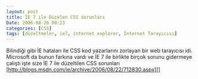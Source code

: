```yaml
---
layout: post
title: İE 7 ile Düzelen CSS sorunları
Date: 2006-08-26 00:23
categories: [CSS]
tags: [düzeltmeler, ie7, internet explorer, İnternet Tarayıcısı]
---
```


Bilindiği gibi İE hataları ile CSS kod yazarlarını zorlayan bir web
tarayıcısı idi. Microsoft da bunun farkına vardı ve İE 7 ile birlikte
birçok sorunu gidermeye çalıştı işte size İE 7 ile düzeltilen CSS
sorunları [http://blogs.msdn.com/ie/archive/2006/08/22/712830.aspx][]

  [http://blogs.msdn.com/ie/archive/2006/08/22/712830.aspx]: http://blogs.msdn.com/ie/archive/2006/08/22/712830.aspx
